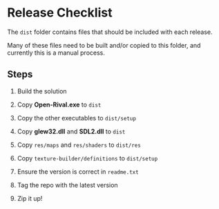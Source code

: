 # Release Checklist

The `dist` folder contains files that should be included with each release.

Many of these files need to be built and/or copied to this folder, and currently this is a manual process.

## Steps

1) Build the solution

1) Copy **Open-Rival.exe** to `dist`

1) Copy the other executables to `dist/setup`

1) Copy **glew32.dll** and **SDL2.dll** to `dist`

1) Copy `res/maps` and `res/shaders` to `dist/res`

1) Copy `texture-builder/definitions` to `dist/setup`

1) Ensure the version is correct in `readme.txt`

1) Tag the repo with the latest version

1) Zip it up!
